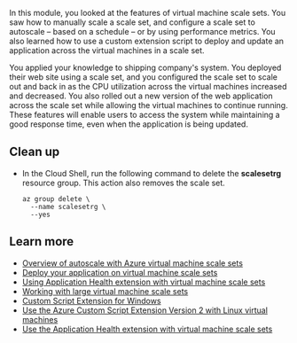 In this module, you looked at the features of virtual machine scale sets. You saw how to manually scale a scale set, and configure a scale set to autoscale – based on a schedule – or by using performance metrics. You also learned how to use a custom extension script to deploy and update an application across the virtual machines in a scale set.

You applied your knowledge to shipping company's system. You deployed their web site using a scale set, and you configured the scale set to scale out and back in as the CPU utilization across the virtual machines increased and decreased. You also rolled out a new version of the web application across the scale set while allowing the virtual machines to continue running. These features will enable users to access the system while maintaining a good response time, even when the application is being updated.

## Clean up

- In the Cloud Shell, run the following command to delete the **scalesetrg** resource group. This action also removes the scale set.

    ```azurecli
    az group delete \
      --name scalesetrg \
      --yes
    ```

## Learn more

- [Overview of autoscale with Azure virtual machine scale sets](https://docs.microsoft.com/azure/virtual-machine-scale-sets/virtual-machine-scale-sets-autoscale-overview)
- [Deploy your application on virtual machine scale sets](https://docs.microsoft.com/azure/virtual-machine-scale-sets/virtual-machine-scale-sets-deploy-app)
- [Using Application Health extension with virtual machine scale sets](https://docs.microsoft.com/azure/virtual-machine-scale-sets/virtual-machine-scale-sets-health-extension)
- [Working with large virtual machine scale sets](https://docs.microsoft.com/azure/virtual-machine-scale-sets/virtual-machine-scale-sets-placement-groups)
- [Custom Script Extension for Windows](https://docs.microsoft.com/azure/virtual-machines/extensions/custom-script-windows)
- [Use the Azure Custom Script Extension Version 2 with Linux virtual machines](https://docs.microsoft.com/azure/virtual-machines/extensions/custom-script-linux)
- [Use the Application Health extension with virtual machine scale sets](https://docs.microsoft.com/azure/virtual-machine-scale-sets/virtual-machine-scale-sets-health-extension)
